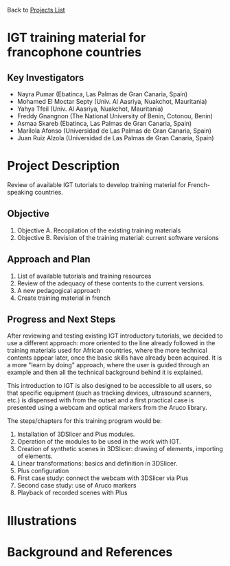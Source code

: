 Back to [Projects List](../../README.md#ProjectsList)

# IGT training material for francophone countries

## Key Investigators

- Nayra Pumar (Ebatinca, Las Palmas de Gran Canaria, Spain)
- Mohamed El Moctar Septy (Univ. Al Aasriya, Nuakchot, Mauritania)
- Yahya Tfeil (Univ. Al Aasriya, Nuakchot, Mauritania)
- Freddy Gnangnon (The National University of Benin, Cotonou, Benin)
- Asmaa Skareb (Ebatinca, Las Palmas de Gran Canaria, Spain)
- Marilola Afonso (Universidad de Las Palmas de Gran Canaria, Spain)
- Juan Ruiz Alzola (Universidad de Las Palmas de Gran Canaria, Spain)

# Project Description

<!-- Add a short paragraph describing the project. -->
Review of available IGT tutorials to develop training material for French-speaking countries.

## Objective

<!-- Describe here WHAT you would like to achieve (what you will have as end result). -->

1. Objective A. Recopilation of the existing training materials
1. Objective B. Revision of the training material: current software versions

## Approach and Plan

<!-- Describe here HOW you would like to achieve the objectives stated above. -->

1. List of available tutorials and training resources
1. Review of the adequacy of these contents to the current versions.
1. A new pedagogical approach
1. Create training material in french

## Progress and Next Steps

<!-- Update this section as you make progress, describing of what you have ACTUALLY DONE. If there are specific steps that you could not complete then you can describe them here, too. -->
After reviewing and testing existing IGT introductory tutorials, we decided to use a different approach: more oriented to the line already followed in the training materials used for African countries, where the more technical contents appear later, once the basic skills have already been acquired. It is a more "learn by doing" approach, where the user is guided through an example and then all the technical background behind it is explained.

This introduction to IGT is also designed to be accessible to all users, so that specific equipment (such as tracking devices, ultrasound scanners, etc.) is dispensed with from the outset and a first practical case is presented using a webcam and optical markers from the Aruco library.

The steps/chapters for this training program would be:

1. Installation of 3DSlicer and Plus modules.
1. Operation of the modules to be used in the work with IGT.
1. Creation of synthetic scenes in 3DSlicer: drawing of elements, importing of elements.
1. Linear transformations: basics and definition in 3DSlicer.
1. Plus configuration
1. First case study: connect the webcam with 3DSlicer via Plus
1. Second case study: use of Aruco markers
1. Playback of recorded scenes with Plus

# Illustrations

<!-- Add pictures and links to videos that demonstrate what has been accomplished.
![Description of picture](Example2.jpg)
![Some more images](Example2.jpg)
-->

# Background and References

<!-- If you developed any software, include link to the source code repository. If possible, also add links to sample data, and to any relevant publications. -->
